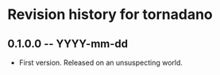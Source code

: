 # Revision history for tornadano

## 0.1.0.0 -- YYYY-mm-dd

* First version. Released on an unsuspecting world.
